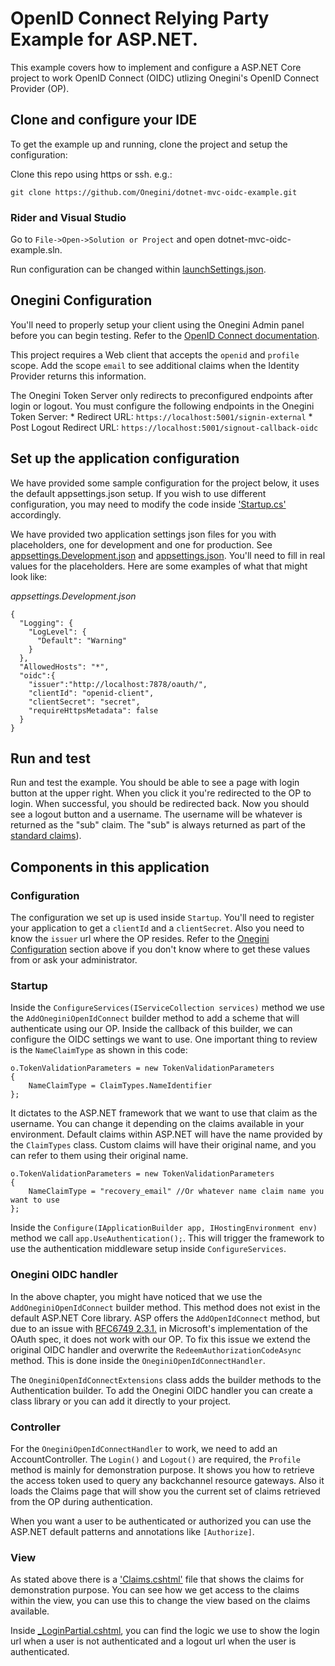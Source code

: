 # OpenID Connect Relying Party Example for ASP.NET.
This example covers how to implement and configure a ASP.NET Core project to work OpenID Connect (OIDC) utlizing 
Onegini's OpenID Connect Provider (OP).

## Clone and configure your IDE
To get the example up and running, clone the project and setup the configuration:

Clone this repo using https or ssh. e.g.:

`git clone https://github.com/Onegini/dotnet-mvc-oidc-example.git`

### Rider and Visual Studio

Go to `File->Open->Solution or Project` and open dotnet-mvc-oidc-example.sln. 

Run configuration can be changed within
[launchSettings.json](/DotnetAspCoreMvcExample/Properties/launchSettings.json).

## Onegini Configuration
You'll need to properly setup your client using the Onegini Admin panel before you can begin testing.
Refer to the [OpenID Connect documentation](https://docs.onegini.com/products/access/topics/oidc/). 

This project requires a Web client that accepts the `openid` and `profile` scope. Add the scope `email` to see additional claims when the Identity Provider returns this information.

The Onegini Token Server only redirects to preconfigured endpoints after login or logout. You must configure the following endpoints in the Onegini Token Server:
    * Redirect URL: `https://localhost:5001/signin-external`
    * Post Logout Redirect URL: `https://localhost:5001/signout-callback-oidc`

## Set up the application configuration
We have provided some sample configuration for the project below, it uses the default appsettings.json setup. If you 
wish to use different configuration, you may need to modify the code inside
['Startup.cs'](/DotnetAspCoreMvcExample/Startup.cs) accordingly. 

We have provided two application settings json files for you with placeholders, one for development and one for
production. See [appsettings.Development.json](/DotnetAspCoreMvcExample/appsettings.Development.json) and 
[appsettings.json](/DotnetAspCoreMvcExample/appsettings.json). You'll need to fill in real values for the placeholders. 
Here are some examples of what that might look like:

_appsettings.Development.json_

    {
      "Logging": {
        "LogLevel": {
          "Default": "Warning"
        }
      },
      "AllowedHosts": "*",
      "oidc":{
        "issuer":"http://localhost:7878/oauth/",
        "clientId": "openid-client",
        "clientSecret": "secret",
        "requireHttpsMetadata": false
      }
    }
    
## Run and test
Run and test the example. You should be able to see a page with login button at the upper right. When you click it
you're redirected to the OP to login. When successful, you should be redirected back. Now you should see a logout button
and a username. The username will be whatever is returned as the "sub" claim. The "sub" is always returned as part of the [standard claims](http://openid.net/specs/openid-connect-core-1_0.html#StandardClaims)).

## Components in this application

### Configuration
The configuration we set up is used inside `Startup`. You'll need to register your application to get a `clientId`
and a `clientSecret`. Also you need to know the `issuer` url where the OP resides. Refer to the 
[Onegini Configuration](#onegini-configuration) section above if you don't know where to get these values from or ask
your administrator.

### Startup
Inside the `ConfigureServices(IServiceCollection services)` method we use the `AddOneginiOpenIdConnect` builder method 
to add a scheme that will authenticate using our OP. Inside the callback of this builder, we can configure the OIDC
settings we want to use. One important thing to review is the `NameClaimType` as shown in this code:

    o.TokenValidationParameters = new TokenValidationParameters
    {
        NameClaimType = ClaimTypes.NameIdentifier
    };
    
It dictates to the ASP.NET framework that we want to use that claim as the username. You can change it depending on the
claims available in your environment. Default claims within ASP.NET will have the name provided by the `ClaimTypes` class.
Custom claims will have their original name, and you can refer to them using their original name.

    o.TokenValidationParameters = new TokenValidationParameters
    {
        NameClaimType = "recovery_email" //Or whatever name claim name you want to use
    };
    
Inside the `Configure(IApplicationBuilder app, IHostingEnvironment env)` method we call `app.UseAuthentication();`. This
will trigger the framework to use the authentication middleware setup inside `ConfigureServices`.

### Onegini OIDC handler
In the above chapter, you might have noticed that we use the `AddOneginiOpenIdConnect` builder method. This method does 
not exist in the default ASP.NET Core library. ASP offers the `AddOpenIdConnect` method, but due to an issue with [RFC6749 2.3.1.](https://tools.ietf.org/html/rfc6749#section-2.3.1)
in Microsoft's implementation of the OAuth spec, it does not work with our OP. To fix this issue we extend the original
OIDC handler and overwrite the `RedeemAuthorizationCodeAsync` method. This is done inside the `OneginiOpenIdConnectHandler`.
 
The `OneginiOpenIdConnectExtensions` class adds the builder methods to the Authentication builder. To add the Onegini 
OIDC handler you can create a class library or you can add it directly to your project.

### Controller
For the `OneginiOpenIdConnectHandler` to work, we need to add an AccountController. The `Login()` and `Logout()` are 
required, the `Profile` method is mainly for demonstration purpose. It shows you how to retrieve the access token used to
query any backchannel resource gateways. Also it loads the Claims page that will show you the current set of claims 
retrieved from the OP during authentication.

When you want a user to be authenticated or authorized you can use the ASP.NET default patterns and annotations like `[Authorize]`.

### View
As stated above there is a ['Claims.cshtml'](/DotnetAspCoreMvcExample/Views/Account/Claims.cshtml) file that shows the claims for demonstration 
purpose. You can see how we get access to the claims within the view, you can use this to change the view based on the 
claims available.

Inside [_LoginPartial.cshtml](/DotnetAspCoreMvcExample/Views/Shared/_LoginPartial.cshtml), you can find the logic we use
to show the login url when a user is not authenticated and a logout url when the user is authenticated.